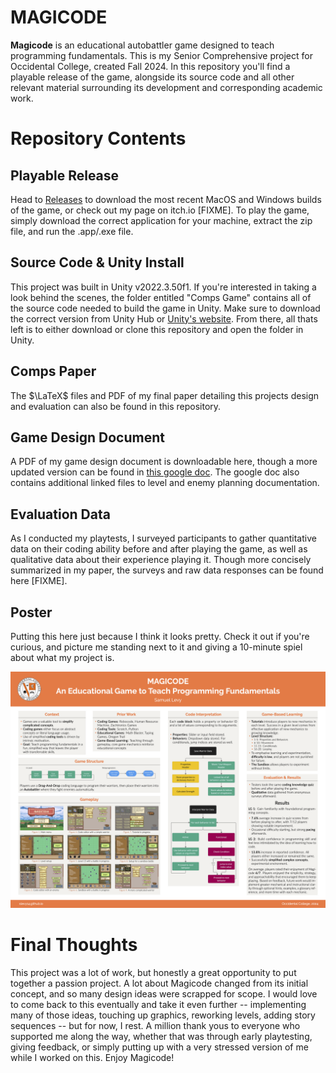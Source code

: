 # MAGICODE
**Magicode** is an educational autobattler game designed to teach programming fundamentals. This is my Senior Comprehensive project for Occidental College, created Fall 2024. In this repository you'll find a playable release of the game, alongside its source code and all other relevant material surrounding its development and corresponding academic work.

# Repository Contents
## Playable Release
Head to [Releases](https://github.com/slevy14/Comps-Game/releases) to download the most recent MacOS and Windows builds of the game, or check out my page on itch.io [FIXME]. To play the game, simply download the correct application for your machine, extract the zip file, and run the .app/.exe file.

## Source Code & Unity Install
This project was built in Unity v2022.3.50f1. If you're interested in taking a look behind the scenes, the folder entitled "Comps Game" contains all of the source code needed to build the game in Unity. Make sure to download the correct version from Unity Hub or [Unity's website](https://unity.com/releases/editor/whats-new/2022.3.50#installs). From there, all thats left is to either download or clone this repository and open the folder in Unity.

## Comps Paper
The $\LaTeX$ files and PDF of my final paper detailing this projects design and evaluation can also be found in this repository.

## Game Design Document
A PDF of my game design document is downloadable here, though a more updated version can be found in [this google doc](https://docs.google.com/document/d/1_b5wEkVmGLtPf5fN-9Ceo-iA9WFXOGoxdkHT31a4ILE/edit?usp=sharing). The google doc also contains additional linked files to level and enemy planning documentation.

## Evaluation Data
As I conducted my playtests, I surveyed participants to gather quantitative data on their coding ability before and after playing the game, as well as qualitative data about their experience playing it. Though more concisely summarized in my paper, the surveys and raw data responses can be found here [FIXME].

## Poster
Putting this here just because I think it looks pretty. Check it out if you're curious, and picture me standing next to it and giving a 10-minute spiel about what my project is.

![image](https://github.com/slevy14/Comps-Game/blob/8c7d3c0fe2ebafa8551258d5b6519c0bff0eb8e9/Poster/Comps_Poster_png.png)

# Final Thoughts
This project was a lot of work, but honestly a great opportunity to put together a passion project. A lot about Magicode changed from its initial concept, and so many design ideas were scrapped for scope. I would love to come back to this eventually and take it even further -- implementing many of those ideas, touching up graphics, reworking levels, adding story sequences -- but for now, I rest. A million thank yous to everyone who supported me along the way, whether that was through early playtesting, giving feedback, or simply putting up with a very stressed version of me while I worked on this. Enjoy Magicode!